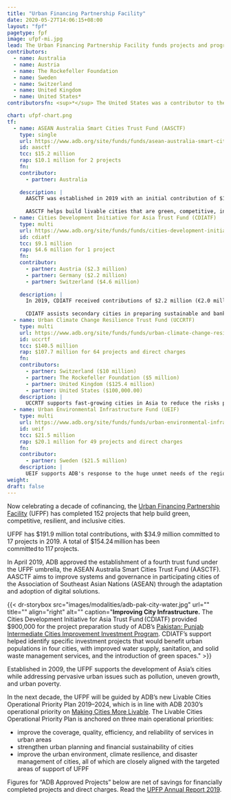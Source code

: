 ```yaml
---
title: "Urban Financing Partnership Facility"
date: 2020-05-27T14:06:15+08:00
layout: "fpf"
pagetype: fpf
image: ufpf-mi.jpg
lead: The Urban Financing Partnership Facility funds projects and programs that help Asia’s cities become more livable. It supports initiatives in public transport, water supply and sanitation, solid waste management, and environmentally sustainable, inclusive, urban renewal projects that benefit the poor. In 2019, the facility has reached $191.9 million in total contributions.
contributors:
  - name: Australia
  - name: Austria
  - name: The Rockefeller Foundation
  - name: Sweden
  - name: Switzerland
  - name: United Kingdom
  - name: United States*
contributorsfn: <sup>*</sup> The United States was a contributor to the UCCRTF from 2014 to 2016.

chart: ufpf-chart.png
tf:
  - name: ASEAN Australia Smart Cities Trust Fund (AASCTF)
    type: single
    url: https://www.adb.org/site/funds/funds/asean-australia-smart-cities-fund
    id: aasctf
    tcc: $15.2 million
    rap: $10.1 million for 2 projects  
    fn:   
    contributor:
      - partner: Australia
   
    description: |
      AASCTF was established in 2019 with an initial contribution of $15.2 million (A$21.5 million) from Australia. 
      
      AASCTF helps build livable cities that are green, competitive, inclusive, and resilient, consistent with the ASEAN’s Sustainable Urbanization Strategy, which aims to promote high quality of life, competitive economies, and sustainable environments.
  - name: Cities Development Initiative for Asia Trust Fund (CDIATF)
    type: multi
    url: https://www.adb.org/site/funds/funds/cities-development-initiative-asia
    id: cdiatf
    tcc: $9.1 million
    rap: $4.6 million for 1 project
    fn:   
    contributor:
      - partner: Austria ($2.3 million)
      - partner: Germany ($2.2 million)
      - partner: Switzerland ($4.6 million)
   
    description: |
      In 2019, CDIATF received contributions of $2.2 million (€2.0 million) from Germany and $565,686.00 from Switzerland (savings transferred from the closed technical assistance, [Regional: Managing Cities in Asia](https://www.adb.org/projects/39185-012/main)). 
      
      CDIATF assists secondary cities in preparing sustainable and bankable infrastructure projects; linking them with funding sources; and strengthening their capacities to develop and implement high priority investments.
  - name: Urban Climate Change Resilience Trust Fund (UCCRTF)
    type: multi
    url: https://www.adb.org/site/funds/funds/urban-climate-change-resilience-trust-fund
    id: uccrtf
    tcc: $140.5 million
    rap: $107.7 million for 64 projects and direct charges
    fn:   
    contributors:
      - partner: Switzerland ($10 million)  
      - partner: The Rockefeller Foundation ($5 million) 
      - partner: United Kingdom ($125.4 million)  
      - partner: United States ($100,000.00) 
    description: |
      UCCRTF supports fast-growing cities in Asia to reduce the risks poor and vulnerable people face from floods, storms or droughts, by helping to better plan and design infrastructure to invest against these impacts. The United States, through the USAID, was a contributor to the UCCRTF from 2014 to 2016.
  - name: Urban Environmental Infrastructure Fund (UEIF) 
    type: multi
    url: https://www.adb.org/site/funds/funds/urban-environmental-infrastructure-fund
    id: ueif
    tcc: $21.5 million   
    rap: $20.1 million for 49 projects and direct charges  
    fn:   
    contributor:
      - partner: Sweden ($21.5 million)  
    description: |
      UEIF supports ADB's response to the huge unmet needs of the region for both basic and economic infrastructure.  
weight: 
draft: false
---
```


Now celebrating a decade of cofinancing, the [Urban Financing Partnership Facility](https://www.adb.org/site/funds/funds/urban-financing-partnership-facility) (UFPF) has completed 152 projects that help build green, competitive, resilient, and inclusive cities. 

UFPF has $191.9 million total contributions, with $34.9 million committed to 17 projects in 2019. A total of $154.24 million has been committed to 117 projects.

In April 2019, ADB approved the establishment of a fourth trust fund under the UFPF umbrella, the ASEAN Australia Smart Cities Trust Fund (AASCTF). AASCTF aims to improve systems and governance in participating cities of the Association of Southeast Asian Nations (ASEAN) through the adaptation and adoption of digital solutions. 

{{< dr-storybox src="images/modalities/adb-pak-city-water.jpg" url="" title="" align="right" alt="" caption="**Improving City Infrastructure.** The Cities Development Initiative for Asia Trust Fund (CDIATF) provided $900,000 for the project preparation study of ADB’s [Pakistan: Punjab Intermediate Cities Improvement Investment Program](https://www.adb.org/projects/46526-007/main). CDIATF’s support helped identify specific investment projects that would benefit urban populations in four cities, with improved water supply, sanitation, and solid waste management services, and the introduction of green spaces." >}}

Established in 2009, the UFPF supports the development of Asia’s cities while addressing pervasive urban issues such as pollution, uneven growth, and urban poverty.  

In the next decade, the UFPF will be guided by ADB’s new Livable Cities Operational Priority Plan 2019–2024, which is in line with ADB 2030’s operational priority on [Making Cities More Livable](./strategy-2030/livable-cities/). The Livable Cities Operational Priority Plan is anchored on three main operational priorities: 

* improve the coverage, quality, efficiency, and reliability of services in urban areas 
* strengthen urban planning and financial sustainability of cities 
* improve the urban environment, climate resilience, and disaster management of cities, all of which are closely aligned with the targeted areas of support of UFPF 

Figures for “ADB Approved Projects” below are net of savings for financially completed projects and direct charges. Read the [UPFP Annual Report 2019](https://www.adb.org/documents/urban-financing-partnership-facility-annual-report-2019).